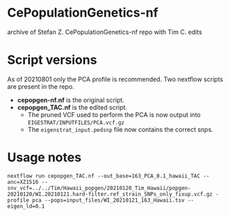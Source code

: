 # CePopulationGenetics-nf
archive of Stefan Z. CePopulationGenetics-nf repo with Tim C. edits

# Script versions
As of 20210801 only the PCA profile is recommended. Two nextflow scripts are present in the repo.
- **cepopgen-nf.nf** is the original script.
- **cepopgen_TAC.nf** is the edited script. 
    - The pruned VCF used to perform the PCA is now output into `EIGESTRAT/INPUTFILES/PCA.vcf.gz`
    - The `eigenstrat_input.pedsnp` file now contains the correct snps.

# Usage notes
```
nextflow run cepopgen_TAC.nf --out_base=163_PCA_0.1_hawaii_TAC --anc=XZ1516 --snv_vcf=../../Tim/Hawaii_popgen/20210120_Tim_Hawaii/popgen-20210120/WI.20210121.hard-filter.ref_strain_SNPs_only_fixup.vcf.gz -profile pca --pops=input_files/WI_20210121_163_Hawaii.tsv --eigen_ld=0.1
```
